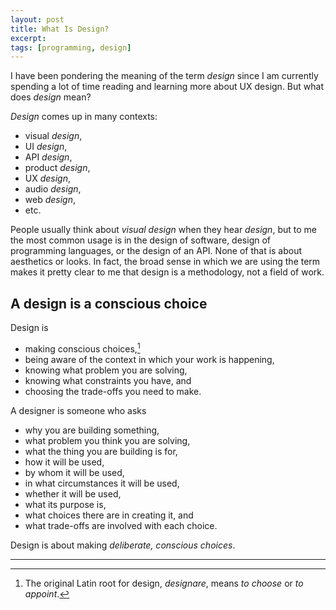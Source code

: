 ```yaml
---
layout: post
title: What Is Design?
excerpt: 
tags: [programming, design]
---
```


I have been pondering the meaning of the term _design_ since I am currently spending a lot of time reading and learning more about UX design. But what does _design_ mean?

_Design_ comes up in many contexts:
 * visual _design_,
 * UI _design_,
 * API _design_,
 * product _design_,
 * UX _design_,
 * audio _design_,
 * web _design_,
 * etc.

People usually think about _visual design_ when they hear _design_, but to me the most common usage is in the design of software, design of programming languages, or the design of an API. None of that is about aesthetics or looks. In fact, the broad sense in which we are using the term makes it pretty clear to me that design is a methodology, not a field of work.

## A design is a conscious choice
Design is
 * making conscious choices,[^root]
 * being aware of the context in which your work is happening,
 * knowing what problem you are solving,
 * knowing what constraints you have, and
 * choosing the trade-offs you need to make.

A designer is someone who asks
 * why you are building something,
 * what problem you think you are solving,
 * what the thing you are building is for,
 * how it will be used,
 * by whom it will be used,
 * in what circumstances it will be used,
 * whether it will be used,
 * what its purpose is,
 * what choices there are in creating it, and
 * what trade-offs are involved with each choice.

Design is about making _deliberate, conscious choices_.

---

[^root]: The original Latin root for design, _designare_, means _to choose_ or _to appoint_.